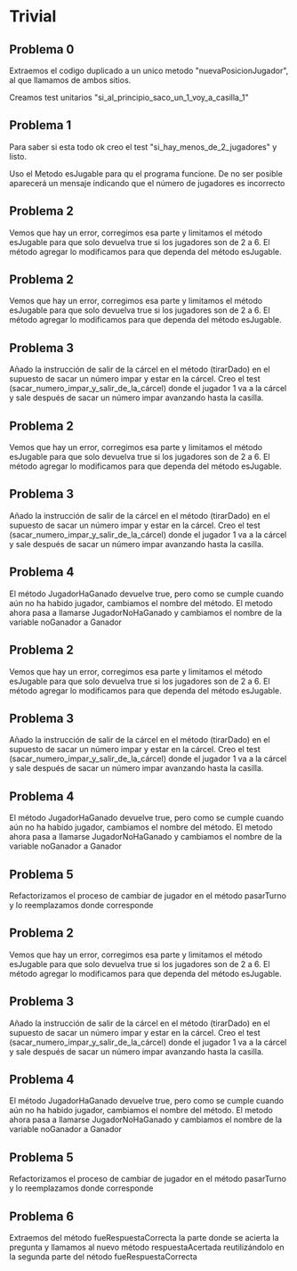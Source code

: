 # Trivial

## Problema 0 

Extraemos el codigo duplicado a un unico metodo "nuevaPosicionJugador", al que llamamos de ambos sitios.

Creamos test unitarios "si_al_principio_saco_un_1_voy_a_casilla_1"  

## Problema 1

Para saber si esta todo ok creo el test "si_hay_menos_de_2_jugadores" y listo. 

Uso el Metodo esJugable para qu el programa funcione. 
De no ser posible aparecerá un mensaje indicando que el número de jugadores es incorrecto

## Problema 2

Vemos que hay un error, corregimos esa parte y limitamos el 
método esJugable para que solo devuelva true si los jugadores son de 2 a 6.
El método agregar lo modificamos para que dependa del método esJugable.

## Problema 2

Vemos que hay un error, corregimos esa parte y limitamos el 
método esJugable para que solo devuelva true si los jugadores son de 2 a 6.
El método agregar lo modificamos para que dependa del método esJugable.

## Problema 3

Añado la instrucción de salir de la cárcel en el método (tirarDado) en el supuesto de sacar un número impar y estar en la cárcel.
Creo el test  (sacar_numero_impar_y_salir_de_la_cárcel) donde el jugador 1 va a la cárcel y sale después de sacar un número impar avanzando hasta la casilla.

## Problema 2

Vemos que hay un error, corregimos esa parte y limitamos el 
método esJugable para que solo devuelva true si los jugadores son de 2 a 6.
El método agregar lo modificamos para que dependa del método esJugable.

## Problema 3

Añado la instrucción de salir de la cárcel en el método (tirarDado) en el supuesto de sacar un número impar y estar en la cárcel.
Creo el test  (sacar_numero_impar_y_salir_de_la_cárcel) donde el jugador 1 va a la cárcel y sale después de sacar un número impar avanzando hasta la casilla.

## Problema 4

El método JugadorHaGanado devuelve true, pero como se cumple cuando aún no ha habido jugador, cambiamos el nombre del método. 
El metodo ahora pasa a llamarse JugadorNoHaGanado y cambiamos el nombre de la variable noGanador a Ganador

## Problema 2

Vemos que hay un error, corregimos esa parte y limitamos el 
método esJugable para que solo devuelva true si los jugadores son de 2 a 6.
El método agregar lo modificamos para que dependa del método esJugable.

## Problema 3

Añado la instrucción de salir de la cárcel en el método (tirarDado) en el supuesto de sacar un número impar y estar en la cárcel.
Creo el test  (sacar_numero_impar_y_salir_de_la_cárcel) donde el jugador 1 va a la cárcel y sale después de sacar un número impar avanzando hasta la casilla.

## Problema 4

El método JugadorHaGanado devuelve true, pero como se cumple cuando aún no ha habido jugador, cambiamos el nombre del método. 
El metodo ahora pasa a llamarse JugadorNoHaGanado y cambiamos el nombre de la variable noGanador a Ganador

## Problema 5

Refactorizamos el proceso de cambiar de jugador en el método pasarTurno y lo reemplazamos donde corresponde

## Problema 2

Vemos que hay un error, corregimos esa parte y limitamos el 
método esJugable para que solo devuelva true si los jugadores son de 2 a 6.
El método agregar lo modificamos para que dependa del método esJugable.

## Problema 3

Añado la instrucción de salir de la cárcel en el método (tirarDado) en el supuesto de sacar un número impar y estar en la cárcel.
Creo el test  (sacar_numero_impar_y_salir_de_la_cárcel) donde el jugador 1 va a la cárcel y sale después de sacar un número impar avanzando hasta la casilla.

## Problema 4

El método JugadorHaGanado devuelve true, pero como se cumple cuando aún no ha habido jugador, cambiamos el nombre del método. 
El metodo ahora pasa a llamarse JugadorNoHaGanado y cambiamos el nombre de la variable noGanador a Ganador

## Problema 5

Refactorizamos el proceso de cambiar de jugador en el método pasarTurno y lo reemplazamos donde corresponde

## Problema 6

Extraemos del método fueRespuestaCorrecta la parte donde se acierta la pregunta y llamamos al nuevo método respuestaAcertada 
reutilizándolo en la segunda parte del nétodo fueRespuestaCorrecta